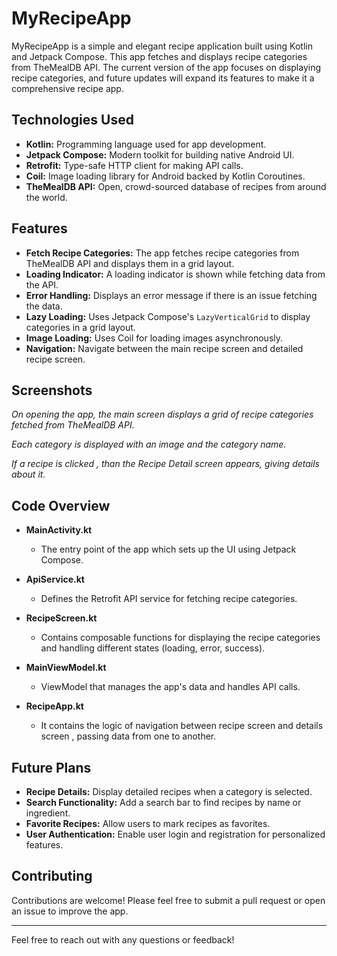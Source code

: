 # MyRecipeApp

MyRecipeApp is a simple and elegant recipe application built using Kotlin and Jetpack Compose. This app fetches and displays recipe categories from TheMealDB API. The current version of the app focuses on displaying recipe categories, and future updates will expand its features to make it a comprehensive recipe app.


## Technologies Used

- **Kotlin:** Programming language used for app development.
- **Jetpack Compose:** Modern toolkit for building native Android UI.
- **Retrofit:** Type-safe HTTP client for making API calls.
- **Coil:** Image loading library for Android backed by Kotlin Coroutines.
- **TheMealDB API:** Open, crowd-sourced database of recipes from around the world.


## Features

- **Fetch Recipe Categories:** The app fetches recipe categories from TheMealDB API and displays them in a grid layout.
- **Loading Indicator:** A loading indicator is shown while fetching data from the API.
- **Error Handling:** Displays an error message if there is an issue fetching the data.
- **Lazy Loading:** Uses Jetpack Compose's `LazyVerticalGrid` to display categories in a grid layout.
- **Image Loading:** Uses Coil for loading images asynchronously.
- **Navigation:** Navigate between the main recipe screen and detailed recipe screen.

## Screenshots


_On opening the app, the main screen displays a grid of recipe categories fetched from TheMealDB API._


_Each category is displayed with an image and the category name._


_If a recipe is clicked , than the Recipe Detail screen appears, giving details about it._

## Code Overview

- **MainActivity.kt**
  - The entry point of the app which sets up the UI using Jetpack Compose.

- **ApiService.kt**
  - Defines the Retrofit API service for fetching recipe categories.

- **RecipeScreen.kt**
  - Contains composable functions for displaying the recipe categories and handling different states (loading, error, success).

- **MainViewModel.kt**
  - ViewModel that manages the app's data and handles API calls.
- **RecipeApp.kt**
  - It contains the logic of navigation between recipe screen and details screen , passing data from one to another.

## Future Plans

- **Recipe Details:** Display detailed recipes when a category is selected.
- **Search Functionality:** Add a search bar to find recipes by name or ingredient.
- **Favorite Recipes:** Allow users to mark recipes as favorites.
- **User Authentication:** Enable user login and registration for personalized features.

## Contributing

Contributions are welcome! Please feel free to submit a pull request or open an issue to improve the app.

---

Feel free to reach out with any questions or feedback!
